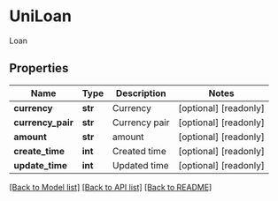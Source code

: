 # UniLoan

Loan
## Properties
Name | Type | Description | Notes
------------ | ------------- | ------------- | -------------
**currency** | **str** | Currency | [optional] [readonly] 
**currency_pair** | **str** | Currency pair | [optional] [readonly] 
**amount** | **str** | amount | [optional] [readonly] 
**create_time** | **int** | Created time | [optional] [readonly] 
**update_time** | **int** | Updated time | [optional] [readonly] 

[[Back to Model list]](../README.md#documentation-for-models) [[Back to API list]](../README.md#documentation-for-api-endpoints) [[Back to README]](../README.md)


